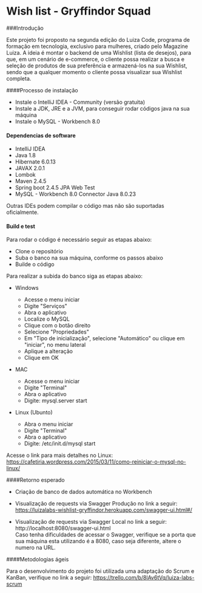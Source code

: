 # Wish list - Gryffindor Squad
###Introdução

Este projeto foi proposto na segunda edição do Luiza Code, programa de formação em tecnologia, exclusivo para mulheres, criado pelo Magazine Luiza.
A ideia é montar o backend de uma Wishlist (lista de desejos), para que, em um cenário de e-commerce, o cliente possa realizar a busca e seleção de produtos de sua preferência e armazená-los na sua Wishlist, sendo que a qualquer momento o cliente possa visualizar sua Wishlist completa.

####Processo de instalação

- Instale o IntelliJ IDEA - Community (versão gratuita)
- Instale a JDK, JRE e a JVM, para conseguir rodar códigos java na sua máquina
- Instale o MySQL - Workbench 8.0

#### Dependencias de software

- IntelliJ IDEA
- Java 1.8
- Hibernate 6.0.13
- JAVAX 2.0.1
- Lombok
- Maven 2.4.5
- Spring boot 2.4.5
	JPA
	Web
	Test
- MySQL - Workbench 8.0
	Connector Java 8.0.23
		
Outras IDEs podem compilar o código mas não são suportadas oficialmente.
	
#### Build e test

Para rodar o código é necessário seguir as etapas abaixo:

- Clone o repositório
- Suba o banco na sua máquina, conforme os passos abaixo
- Builde o código

Para realizar a subida do banco siga as etapas abaixo:

- Windows

	- Acesse o menu iniciar
	- Digite "Serviços"
	- Abra o aplicativo
	- Localize o MySQL
	- Clique com o botão direito
	- Selecione "Propriedades"
	- Em "Tipo de inicialização", selecione "Automático" ou clique em "iniciar", no menu lateral
	- Aplique a alteração
	- Clique em OK
	
- MAC

	- Acesse o menu iniciar
	- Digite "Terminal"
	- Abra o aplicativo
	- Digite: mysql.server  start
	
- Linux (Ubunto)

	- Abra o menu iniciar
	- Digite "Terminal"
	- Abra o aplicativo
	- Digite: /etc/init.d/mysql start

Acesse o link para mais detalhes no Linux: https://cafetiria.wordpress.com/2015/03/11/como-reiniciar-o-mysql-no-linux/
		
####Retorno esperado

- Criação de banco de dados automática no Workbench

- Visualização de requests via Swagger Produção no link a seguir: https://luizalabs-wishlist-gryffindor.herokuapp.com/swagger-ui.html#/
- Visualização de requests via Swagger Local no link a seguir: http://localhost:8080/swagger-ui.html	
    Caso tenha dificuldades de acessar o Swagger, verifique se a porta que sua máquina esta utilizando é a 8080, caso seja diferente, altere o numero na URL.

####Metodologias ágeis

Para o desenvolvimento do projeto foi utilizada uma adaptação do Scrum e KanBan, verifique no link a seguir: https://trello.com/b/8lAv6tVq/luiza-labs-scrum
